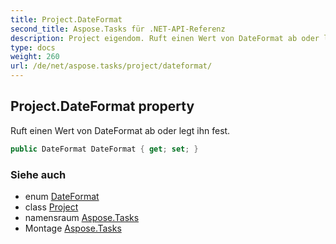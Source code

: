 ```yaml
---
title: Project.DateFormat
second_title: Aspose.Tasks für .NET-API-Referenz
description: Project eigendom. Ruft einen Wert von DateFormat ab oder legt ihn fest.
type: docs
weight: 260
url: /de/net/aspose.tasks/project/dateformat/
---
```

## Project.DateFormat property

Ruft einen Wert von DateFormat ab oder legt ihn fest.

```csharp
public DateFormat DateFormat { get; set; }
```

### Siehe auch

* enum [DateFormat](../../dateformat/)
* class [Project](../)
* namensraum [Aspose.Tasks](../../project/)
* Montage [Aspose.Tasks](../../../)


